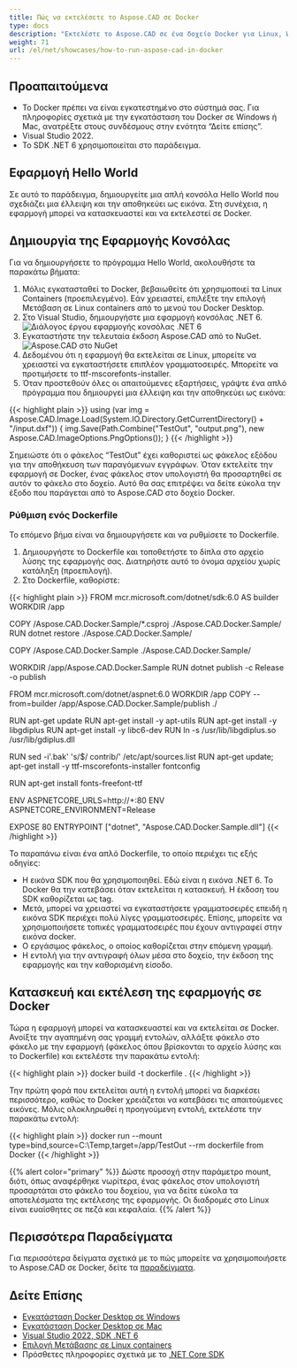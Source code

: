 ```yaml
---
title: Πώς να εκτελέσετε το Aspose.CAD σε Docker
type: docs
description: "Εκτελέστε το Aspose.CAD σε ένα δοχείο Docker για Linux, Windows Server και οποιοδήποτε λειτουργικό σύστημα."
weight: 71
url: /el/net/showcases/how-to-run-aspose-cad-in-docker
---
```


## Προαπαιτούμενα
- Το Docker πρέπει να είναι εγκατεστημένο στο σύστημά σας. Για πληροφορίες σχετικά με την εγκατάσταση του Docker σε Windows ή Mac, ανατρέξτε στους συνδέσμους στην ενότητα “Δείτε επίσης”.
- Visual Studio 2022.
- Το SDK .NET 6 χρησιμοποιείται στο παράδειγμα.

## Εφαρμογή Hello World

Σε αυτό το παράδειγμα, δημιουργείτε μια απλή κονσόλα Hello World που σχεδιάζει μια έλλειψη και την αποθηκεύει ως εικόνα. Στη συνέχεια, η εφαρμογή μπορεί να κατασκευαστεί και να εκτελεστεί σε Docker.

## Δημιουργία της Εφαρμογής Κονσόλας

Για να δημιουργήσετε το πρόγραμμα Hello World, ακολουθήστε τα παρακάτω βήματα:
1. Μόλις εγκατασταθεί το Docker, βεβαιωθείτε ότι χρησιμοποιεί τα Linux Containers (προεπιλεγμένο). Εάν χρειαστεί, επιλέξτε την επιλογή Μετάβαση σε Linux containers από το μενού του Docker Desktop.
1. Στο Visual Studio, δημιουργήστε μια εφαρμογή κονσόλας .NET 6.<br>
![Διάλογος έργου εφαρμογής κονσόλας .NET 6](1.png)<br>
1. Εγκαταστήστε την τελευταία έκδοση Aspose.CAD από το NuGet.<br>
![Aspose.CAD στο NuGet](2.png)<br>
1. Δεδομένου ότι η εφαρμογή θα εκτελείται σε Linux, μπορείτε να χρειαστεί να εγκαταστήσετε επιπλέον γραμματοσειρές. Μπορείτε να προτιμήσετε το ttf-mscorefonts-installer.
1. Όταν προστεθούν όλες οι απαιτούμενες εξαρτήσεις, γράψτε ένα απλό πρόγραμμα που δημιουργεί μια έλλειψη και την αποθηκεύει ως εικόνα:<br>

{{< highlight plain >}}
using (var img = Aspose.CAD.Image.Load(System.IO.Directory.GetCurrentDirectory() + "/input.dxf"))
{
	img.Save(Path.Combine("TestOut", "output.png"), new Aspose.CAD.ImageOptions.PngOptions());
}
{{< /highlight >}}

Σημειώστε ότι ο φάκελος “TestOut” έχει καθοριστεί ως φάκελος εξόδου για την αποθήκευση των παραγόμενων εγγράφων. Όταν εκτελείτε την εφαρμογή σε Docker, ένας φάκελος στον υπολογιστή θα προσαρτηθεί σε αυτόν το φάκελο στο δοχείο. Αυτό θα σας επιτρέψει να δείτε εύκολα την έξοδο που παράγεται από το Aspose.CAD στο δοχείο Docker.

### Ρύθμιση ενός Dockerfile

Το επόμενο βήμα είναι να δημιουργήσετε και να ρυθμίσετε το Dockerfile.

1. Δημιουργήστε το Dockerfile και τοποθετήστε το δίπλα στο αρχείο λύσης της εφαρμογής σας. Διατηρήστε αυτό το όνομα αρχείου χωρίς κατάληξη (προεπιλογή).
1. Στο Dockerfile, καθορίστε:


{{< highlight plain >}}
FROM mcr.microsoft.com/dotnet/sdk:6.0 AS builder
WORKDIR /app

COPY /Aspose.CAD.Docker.Sample/*.csproj ./Aspose.CAD.Docker.Sample/
RUN dotnet restore ./Aspose.CAD.Docker.Sample/

COPY /Aspose.CAD.Docker.Sample ./Aspose.CAD.Docker.Sample/

WORKDIR /app/Aspose.CAD.Docker.Sample
RUN dotnet publish -c Release -o publish

FROM mcr.microsoft.com/dotnet/aspnet:6.0
WORKDIR /app
COPY --from=builder /app/Aspose.CAD.Docker.Sample/publish ./

RUN apt-get update
RUN apt-get install -y apt-utils
RUN apt-get install -y libgdiplus
RUN apt-get install -y libc6-dev 
RUN ln -s /usr/lib/libgdiplus.so /usr/lib/gdiplus.dll

RUN sed -i'.bak' 's/$/ contrib/' /etc/apt/sources.list
RUN apt-get update; apt-get install -y ttf-mscorefonts-installer fontconfig

RUN apt-get install fonts-freefont-ttf

ENV ASPNETCORE_URLS=http://+:80
ENV ASPNETCORE_ENVIRONMENT=Release

EXPOSE 80
ENTRYPOINT ["dotnet", "Aspose.CAD.Docker.Sample.dll"]
{{< /highlight >}}

Το παραπάνω είναι ένα απλό Dockerfile, το οποίο περιέχει τις εξής οδηγίες:

- Η εικόνα SDK που θα χρησιμοποιηθεί. Εδώ είναι η εικόνα .NET 6. Το Docker θα την κατεβάσει όταν εκτελείται η κατασκευή. Η έκδοση του SDK καθορίζεται ως tag.
- Μετά, μπορεί να χρειαστεί να εγκαταστήσετε γραμματοσειρές επειδή η εικόνα SDK περιέχει πολύ λίγες γραμματοσειρές. Επίσης, μπορείτε να χρησιμοποιήσετε τοπικές γραμματοσειρές που έχουν αντιγραφεί στην εικόνα docker.
- Ο εργάσιμος φάκελος, ο οποίος καθορίζεται στην επόμενη γραμμή.
- Η εντολή για την αντιγραφή όλων μέσα στο δοχείο, την έκδοση της εφαρμογής και την καθορισμένη είσοδο.


## Κατασκευή και εκτέλεση της εφαρμογής σε Docker
 
Τώρα η εφαρμογή μπορεί να κατασκευαστεί και να εκτελείται σε Docker. Ανοίξτε την αγαπημένη σας γραμμή εντολών, αλλάξτε φάκελο στο φάκελο με την εφαρμογή (φάκελος όπου βρίσκονται το αρχείο λύσης και το Dockerfile) και εκτελέστε την παρακάτω εντολή:

{{< highlight plain >}}
docker build -t dockerfile .
{{< /highlight >}}

Την πρώτη φορά που εκτελείται αυτή η εντολή μπορεί να διαρκέσει περισσότερο, καθώς το Docker χρειάζεται να κατεβάσει τις απαιτούμενες εικόνες. Μόλις ολοκληρωθεί η προηγούμενη εντολή, εκτελέστε την παρακάτω εντολή:

{{< highlight plain >}}
docker run --mount type=bind,source=C:\Temp,target=/app/TestOut --rm dockerfile from Docker
{{< /highlight >}}

{{% alert color="primary" %}} 
Δώστε προσοχή στην παράμετρο mount, διότι, όπως αναφέρθηκε νωρίτερα, ένας φάκελος στον υπολογιστή προσαρτάται στο φάκελο του δοχείου, για να δείτε εύκολα τα αποτελέσματα της εκτέλεσης της εφαρμογής. Οι διαδρομές στο Linux είναι ευαίσθητες σε πεζά και κεφαλαία.
{{% /alert %}}

## Περισσότερα Παραδείγματα

Για περισσότερα δείγματα σχετικά με το πώς μπορείτε να χρησιμοποιήσετε το Aspose.CAD σε Docker, δείτε τα [παραδείγματα](https://github.com/aspose-cad/Aspose.CAD-Documentation).


## Δείτε Επίσης

- [Εγκατάσταση Docker Desktop σε Windows](https://docs.docker.com/docker-for-windows/install/)
- [Εγκατάσταση Docker Desktop σε Mac](https://docs.docker.com/docker-for-mac/install/)
- [Visual Studio 2022, SDK .NET 6](https://docs.microsoft.com/en-us/dotnet/core/install/windows?tabs=net60#dependencies)
- [Επιλογή Μετάβασης σε Linux containers](https://docs.docker.com/docker-for-windows/#switch-between-windows-and-linux-containers)
- Πρόσθετες πληροφορίες σχετικά με το [.NET Core SDK](https://hub.docker.com/_/microsoft-dotnet-sdk)

